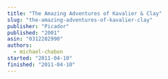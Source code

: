 ```yaml
---
title: "The Amazing Adventures of Kavalier & Clay"
slug: "the-amazing-adventures-of-kavalier-clay"
publisher: "Picador"
published: "2001"
asin: "0312282990"
authors:
  - michael-chabon
started: "2011-04-10"
finished: "2011-04-10"
---
```

